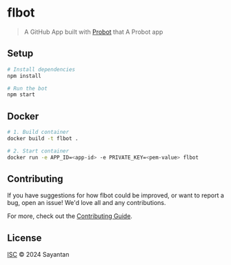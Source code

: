 # flbot

> A GitHub App built with [Probot](https://github.com/probot/probot) that A Probot app

## Setup

```sh
# Install dependencies
npm install

# Run the bot
npm start
```

## Docker

```sh
# 1. Build container
docker build -t flbot .

# 2. Start container
docker run -e APP_ID=<app-id> -e PRIVATE_KEY=<pem-value> flbot
```

## Contributing

If you have suggestions for how flbot could be improved, or want to report a bug, open an issue! We'd love all and any contributions.

For more, check out the [Contributing Guide](CONTRIBUTING.md).

## License

[ISC](LICENSE) © 2024 Sayantan
